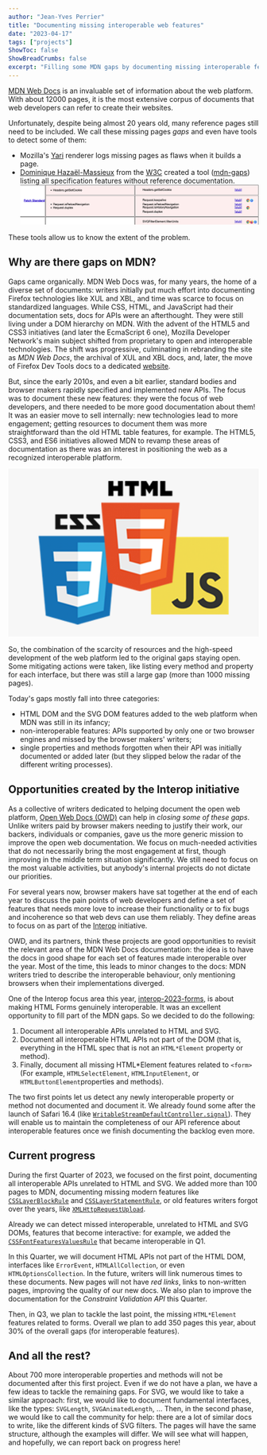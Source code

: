 ```yaml
---
author: "Jean-Yves Perrier"
title: "Documenting missing interoperable web features"
date: "2023-04-17"
tags: ["projects"]
ShowToc: false
ShowBreadCrumbs: false
excerpt: "Filling some MDN gaps by documenting missing interoperable features."
---
```


[MDN Web Docs](https://developer.mozilla.org/) is an invaluable set of information about the web platform. With about 12000 pages, it is the most extensive corpus of documents that web developers can refer to create their websites.

Unfortunately, despite being almost 20 years old, many reference pages still need to be included. We call these missing pages _gaps_ and even have tools to detect some of them:

- Mozilla's [Yari](https://github.com/mdn/yari/) renderer logs missing pages as flaws when it builds a page.
- [Dominique Hazaël-Massieux](https://www.w3.org/People/Dom/) from the [W3C](https://www.w3.org/) created a tool ([mdn-gaps](https://dontcallmedom.github.io/mdn-gaps/)) listing all specification features without reference documentation. ![Extract of a screenshot listing a few random MDN gaps, as well as which browser supports them](mdn-gaps-example.png)

These tools allow us to know the extent of the problem.

## Why are there gaps on MDN?

Gaps came organically. MDN Web Docs was, for many years, the home of a diverse set of documents: writers initially put much effort into documenting Firefox technologies like XUL and XBL, and time was scarce to focus on standardized languages. While CSS, HTML, and JavaScript had their documentation sets, docs for APIs were an afterthought. They were still living under a DOM hierarchy on MDN. With the advent of the HTML5 and CSS3 initiatives (and later the EcmaScript 6 one), Mozilla Developer Network's main subject shifted from proprietary to open and interoperable technologies. The shift was progressive, culminating in rebranding the site as _MDN Web Docs_, the archival of XUL and XBL docs, and, later, the move of Firefox Dev Tools docs to a dedicated [website](https://firefox-source-docs.mozilla.org/).

But, since the early 2010s, and even a bit earlier, standard bodies and browser makers rapidly specified and implemented new APIs. The focus was to document these new features: they were the focus of web developers, and there needed to be more good documentation about them! It was an easier move to sell internally: new technologies lead to more engagement; getting resources to document them was more straightforward than the old HTML table features, for example. The HTML5, CSS3, and ES6 initiatives allowed MDN to revamp these areas of documentation as there was an interest in positioning the web as a recognized interoperable platform.

![The three logos of HTML5, CSS3, and JS](logos.png)

So, the combination of the scarcity of resources and the high-speed development of the web platform led to the original gaps staying open. Some mitigating actions were taken, like listing every method and property for each interface, but there was still a large gap (more than 1000 missing pages).

Today's gaps mostly fall into three categories:

- HTML DOM and the SVG DOM features added to the web platform when MDN was still in its infancy;
- non-interoperable features: APIs supported by only one or two browser engines and missed by the browser makers' writers;
- single properties and methods forgotten when their API was initially documented or added later (but they slipped below the radar of the different writing processes).

## Opportunities created by the Interop initiative

As a collective of writers dedicated to helping document the open web platform, [Open Web Docs (OWD)](https://openwebdocs.org/) can help in _closing some of these gaps_. Unlike writers paid by browser makers needing to justify their work, our backers, individuals or companies, gave us the more generic mission to improve the open web documentation. We focus on much-needed activities that do not necessarily bring the most engagement at first, though improving in the middle term situation significantly. We still need to focus on the most valuable activities, but anybody's internal projects do not dictate our priorities.

For several years now, browser makers have sat together at the end of each year to discuss the pain points of web developers and define a set of features that needs more love to increase their functionality or to fix bugs and incoherence so that web devs can use them reliably. They define areas to focus on as part of the [Interop](https://web.dev/interop-2023/) initiative.

OWD, and its partners, think these projects are good opportunities to revisit the relevant area of the MDN Web Docs documentation: the idea is to have the docs in good shape for each set of features made interoperable over the year. Most of the time, this leads to minor changes to the docs: MDN writers tried to describe the interoperable behaviour, only mentioning browsers when their implementations diverged.

One of the Interop focus area this year, [interop-2023-forms](https://wpt.fyi/results/?label=master&label=experimental&product=chrome&product=firefox&product=safari&aligned&view=interop&q=label%3Ainterop-2022-forms%20or%20label%3Ainterop-2023-forms), is about making HTML Forms genuinely interoperable. It was an excellent opportunity to fill part of the MDN gaps. So we decided to do the following:

1. Document all interoperable APIs unrelated to HTML and SVG.
2. Document all interoperable HTML APIs not part of the DOM (that is, everything in the HTML spec that is not an `HTML*Element` property or method).
3. Finally, document all missing HTML*Element features related to `<form>` (For example, `HTMLSelectElement`, `HTMLInputElement`, or `HTMLButtonElement`properties and methods).

The two first points let us detect any newly interoperable property or method not documented and document it. We already found some after the launch of Safari 16.4 (like [`WritableStreamDefaultController.signal`](https://developer.mozilla.org/en-US/docs/Web/API/WritableStreamDefaultController/signal)). They will enable us to maintain the completeness of our API reference about interoperable features once we finish documenting the backlog even more.

## Current progress

During the first Quarter of 2023, we focused on the first point, documenting all interoperable APIs unrelated to HTML and SVG. We added more than 100 pages to MDN, documenting missing modern features like [`CSSLayerBlockRule`](https://developer.mozilla.org/en-US/docs/Web/API/CSSLayerBlockRule) and [`CSSLayerStatementRule`](https://developer.mozilla.org/en-US/docs/Web/API/CSSLayerStatementRule), or old features writers forgot over the years, like [`XMLHttpRequestUpload`](https://developer.mozilla.org/en-US/docs/Web/API/XMLHttpRequestUpload).

Already we can detect missed interoperable, unrelated to HTML and SVG DOMs, features that become interactive: for example, we added the [`CSSFontFeaturesValuesRule`](https://developer.mozilla.org/en-US/docs/Web/API/CSSFontFeatureValuesRule) that became interoperable in Q1.

In this Quarter, we will document HTML APIs not part of the HTML DOM, interfaces like `ErrorEvent`, `HTMLAllCollection`, or even `HTMLOptionsCollection`. In the future, writers will link numerous times to these documents. New pages will not have _red links_, links to non-written pages, improving the quality of our new docs. We also plan to improve the documentation for the _Constraint Validation API_ this Quarter.

Then, in Q3, we plan to tackle the last point, the missing `HTML*Element` features related to forms. Overall we plan to add 350 pages this year, about 30% of the overall gaps (for interoperable features).

## And all the rest?

About 700 more interoperable properties and methods will not be documented after this first project. Even if we do not have a plan, we have a few ideas to tackle the remaining gaps. For SVG, we would like to take a similar approach: first, we would like to document fundamental interfaces, like the types: `SVGLength`, `SVGAnimatedLength`, … Then, in the second phase, we would like to call the community for help: there are a lot of similar docs to write, like the different kinds of SVG filters. The pages will have the same structure, although the examples will differ. We will see what will happen, and hopefully, we can report back on progress here!
